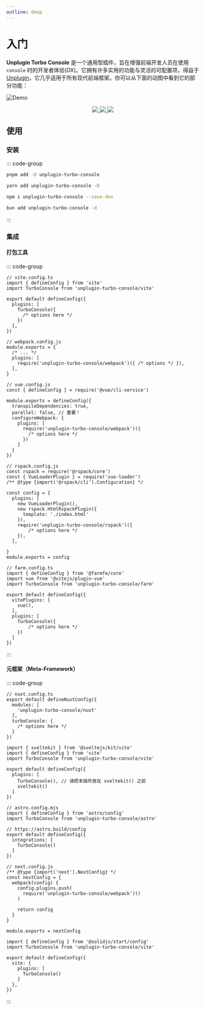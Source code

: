 ```yaml
---
outline: deep
---
```


# 入门

**Unplugin Torbo Console** 是一个通用型插件，旨在增强前端开发人员在使用 `console` 时的开发者体验(DX)。它拥有许多实用的功能与灵活的可配置项，得益于[Unplugin](https://unplugin.unjs.io)，它几乎适用于所有现代前端框架。你可以从下面的动图中看到它的部分功能：

<!-- TODO 重新录制-->
![Demo](https://cdn.jsdelivr.net/gh/yuyinws/static@master/2024/04/upgit_20240421_1713682760.gif)

<p align='center' flex gap-4 items-center>
<a href="https://www.npmjs.com/package/unplugin-turbo-console">
<img src="https://img.shields.io/npm/v/unplugin-turbo-console?style=flat&colorA=3f3f46&colorB=4FC08D">
</a>
<a href="https://www.npmjs.com/package/unplugin-turbo-console">
<img src="https://img.shields.io/npm/dm/unplugin-turbo-console?style=flat&colorA=3f3f46&colorB=4FC08D">
</a>
<a href="https://stackblitz.com/github/yuyinws/stackblitz-demo?file=src%2FApp.vue">
<img src="https://developer.stackblitz.com/img/open_in_stackblitz.svg">
</a>
</p>

## 使用

### 安装

::: code-group

```bash [pnpm]
pnpm add -D unplugin-turbo-console
```

```bash [yarn]
yarn add unplugin-turbo-console -D
```

```bash [npm]
npm i unplugin-turbo-console --save-dev
```

```bash [bun]
bun add unplugin-turbo-console -d
```

:::

### 集成

#### 打包工具

::: code-group

```ts{3,7-9} twoslash [Vite]
// vite.config.ts
import { defineConfig } from 'vite'
import TurboConsole from 'unplugin-turbo-console/vite'

export default defineConfig({
  plugins: [
    TurboConsole({
      /* options here */
    })
  ],
})
```

```js{5} [webpack]
// webpack.config.js
module.exports = {
  /* ... */
  plugins: [
    require('unplugin-turbo-console/webpack')({ /* options */ }),
  ],
}
```

```js{6,9-11} [Vue CLI]
// vue.config.js
const { defineConfig } = require('@vue/cli-service')

module.exports = defineConfig({
  transpileDependencies: true,
  parallel: false, // 重要！
  configureWebpack: {
    plugins: [
      require('unplugin-turbo-console/webpack')({
        /* options here */
      })
    ]
  }
})
```

```js{12-14} [Rspack]
// rspack.config.js
const rspack = require('@rspack/core')
const { VueLoaderPlugin } = require('vue-loader')
/** @type {import('@rspack/cli').Configuration} */

const config = {
  plugins: [
    new VueLoaderPlugin(),
    new rspack.HtmlRspackPlugin({
      template: './index.html'
    }),
    require('unplugin-turbo-console/rspack')({
        /* options here */
    }),
  ],

}
module.exports = config
```

```ts{4,11-13} twoslash [Farm]
// farm.config.ts
import { defineConfig } from '@farmfe/core'
import vue from '@vitejs/plugin-vue'
import TurboConsole from 'unplugin-turbo-console/farm'

export default defineConfig({
  vitePlugins: [
    vue(),
  ],
  plugins: [
    TurboConsole({
        /* options here */
    })
  ]
})
```

:::

#### 元框架（Meta-Framework）

::: code-group

``` ts{4} [Nuxt]
// nuxt.config.ts
export default defineNuxtConfig({
  modules: [
    'unplugin-turbo-console/nuxt'
  ],
  turboConsole: {
    /* options here */
  }
})
```

```ts{3,7} [SvelteKit]
import { sveltekit } from '@sveltejs/kit/vite'
import { defineConfig } from 'vite'
import TurboConsole from 'unplugin-turbo-console/vite'

export default defineConfig({
  plugins: [
    TurboConsole(), // 请把本插件放在 sveltekit() 之前
    sveltekit()
  ]
})
```

```js{3,8} [Astro]
// astro.config.mjs
import { defineConfig } from 'astro/config'
import TurboConsole from 'unplugin-turbo-console/astro'

// https://astro.build/config
export default defineConfig({
  integrations: [
    TurboConsole()
  ]
})
```

```js{6} [Next.js]
// next.config.js
/** @type {import('next').NextConfig} */
const nextConfig = {
  webpack(config) {
    config.plugins.push(
      require('unplugin-turbo-console/webpack')()
    )

    return config
  }
}

module.exports = nextConfig
```

```ts{2,7} twoslash [SolidStart]
import { defineConfig } from '@solidjs/start/config'
import TurboConsole from 'unplugin-turbo-console/vite'

export default defineConfig({
  vite: {
    plugins: [
      TurboConsole()
    ]
  },
})
```

:::
